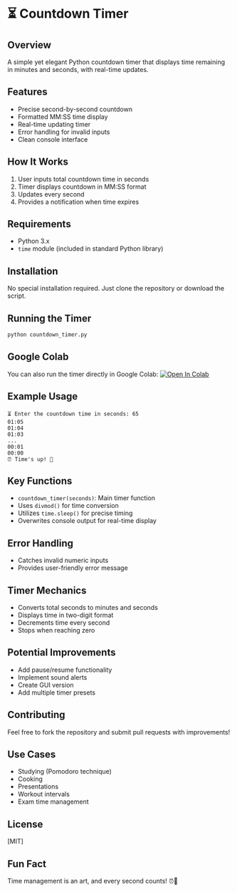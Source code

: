 # ⏳ Countdown Timer

## Overview
A simple yet elegant Python countdown timer that displays time remaining in minutes and seconds, with real-time updates.

## Features
- Precise second-by-second countdown
- Formatted MM:SS time display
- Real-time updating timer
- Error handling for invalid inputs
- Clean console interface

## How It Works
1. User inputs total countdown time in seconds
2. Timer displays countdown in MM:SS format
3. Updates every second
4. Provides a notification when time expires

## Requirements
- Python 3.x
- `time` module (included in standard Python library)

## Installation
No special installation required. Just clone the repository or download the script.

## Running the Timer
```bash
python countdown_timer.py
```

## Google Colab
You can also run the timer directly in Google Colab:
[![Open In Colab](https://colab.research.google.com/assets/colab-badge.svg)](https://colab.research.google.com/drive/1y8V3xP82xiqMjG-nXxNsPac2XscyEPl1)

## Example Usage
```
⏳ Enter the countdown time in seconds: 65
01:05
01:04
01:03
...
00:01
00:00
⏰ Time's up! 🚀
```

## Key Functions
- `countdown_timer(seconds)`: Main timer function
- Uses `divmod()` for time conversion
- Utilizes `time.sleep()` for precise timing
- Overwrites console output for real-time display

## Error Handling
- Catches invalid numeric inputs
- Provides user-friendly error message

## Timer Mechanics
- Converts total seconds to minutes and seconds
- Displays time in two-digit format
- Decrements time every second
- Stops when reaching zero

## Potential Improvements
- Add pause/resume functionality
- Implement sound alerts
- Create GUI version
- Add multiple timer presets

## Contributing
Feel free to fork the repository and submit pull requests with improvements!

## Use Cases
- Studying (Pomodoro technique)
- Cooking
- Presentations
- Workout intervals
- Exam time management

## License
[MIT]

## Fun Fact
Time management is an art, and every second counts! ⏰🚀